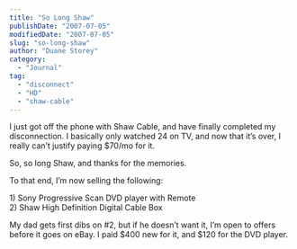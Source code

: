 ```yaml
---
title: "So Long Shaw"
publishDate: "2007-07-05"
modifiedDate: "2007-07-05"
slug: "so-long-shaw"
author: "Duane Storey"
category:
  - "Journal"
tag:
  - "disconnect"
  - "HD"
  - "shaw-cable"
---
```


I just got off the phone with Shaw Cable, and have finally completed my disconnection. I basically only watched 24 on TV, and now that it’s over, I really can’t justify paying $70/mo for it.

So, so long Shaw, and thanks for the memories.

To that end, I’m now selling the following:

1\) Sony Progressive Scan DVD player with Remote  
2\) Shaw High Definition Digital Cable Box

My dad gets first dibs on #2, but if he doesn’t want it, I’m open to offers before it goes on eBay. I paid $400 new for it, and $120 for the DVD player.
